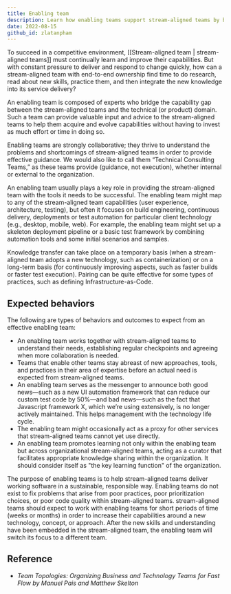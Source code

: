 ```yaml
---
title: Enabling team
description: Learn how enabling teams support stream-aligned teams by bridging skill gaps, sharing expertise, and improving delivery through collaboration, technical guidance, and knowledge transfer.
date: 2022-08-15
github_id: zlatanpham
---
```


To succeed in a competitive environment, [[Stream-aligned team | stream-aligned teams]] must continually learn and improve their capabilities. But with constant pressure to deliver and respond to change quickly, how can a stream-aligned team with end-to-end ownership find time to do research, read about new skills, practice them, and then integrate the new knowledge into its service delivery?

An enabling team is composed of experts who bridge the capability gap between the stream-aligned teams and the technical (or product) domain. Such a team can provide valuable input and advice to the stream-aligned teams to help them acquire and evolve capabilities without having to invest as much effort or time in doing so.

Enabling teams are strongly collaborative; they thrive to understand the problems and shortcomings of stream-aligned teams in order to provide effective guidance. We would also like to call them “Technical Consulting Teams,” as these teams provide (guidance, not execution), whether internal or external to the organization.

An enabling team usually plays a key role in providing the stream-aligned team with the tools it needs to be successful. The enabling team might map to any of the stream-aligned team capabilities (user experience, architecture, testing), but often it focuses on build engineering, continuous delivery, deployments or test automation for particular client technology (e.g., desktop, mobile, web). For example, the enabling team might set up a skeleton deployment pipeline or a basic test framework by combining automation tools and some initial scenarios and samples.

Knowledge transfer can take place on a temporary basis (when a stream-aligned team adopts a new technology, such as containerization) or on a long-term basis (for continuously improving aspects, such as faster builds or faster test execution). Pairing can be quite effective for some types of practices, such as defining Infrastructure-as-Code.

## Expected behaviors

The following are types of behaviors and outcomes to expect from an effective enabling team:

- An enabling team works together with stream-aligned teams to understand their needs, establishing regular checkpoints and agreeing when more collaboration is needed.
- Teams that enable other teams stay abreast of new approaches, tools, and practices in their area of expertise before an actual need is expected from stream-aligned teams.
- An enabling team serves as the messenger to announce both good news—such as a new UI automation framework that can reduce our custom test code by 50%—and bad news—such as the fact that Javascript framework X, which we’re using extensively, is no longer actively maintained. This helps management with the technology life cycle.
- The enabling team might occasionally act as a proxy for other services that stream-aligned teams cannot yet use directly.
- An enabling team promotes learning not only within the enabling team but across organizational stream-aligned teams, acting as a curator that facilitates appropriate knowledge sharing within the organization. It should consider itself as "the key learning function" of the organization.

The purpose of enabling teams is to help stream-aligned teams deliver working software in a sustainable, responsible way. Enabling teams do not exist to fix problems that arise from poor practices, poor prioritization choices, or poor code quality within stream-aligned teams. stream-aligned teams should expect to work with enabling teams for short periods of time (weeks or months) in order to increase their capabilities around a new technology, concept, or approach. After the new skills and understanding have been embedded in the stream-aligned team, the enabling team will switch its focus to a different team.

## Reference

- _Team Topologies: Organizing Business and Technology Teams for Fast Flow by Manuel Pais and Matthew Skelton_
